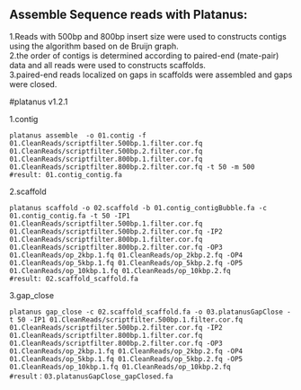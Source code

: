 ## Assemble Sequence reads with Platanus:  
1.Reads with 500bp and 800bp insert size were used to constructs contigs using the algorithm based on de Bruijn graph.  
2.the order of contigs is determined according to paired-end (mate-pair) data and all reads were used to constructs scaffolds.  
3.paired-end reads localized on gaps in scaffolds were assembled and gaps were closed.  

 #platanus v1.2.1
 
 1.contig
 ```
 platanus assemble  -o 01.contig -f 01.CleanReads/scriptfilter.500bp.1.filter.cor.fq 01.CleanReads/scriptfilter.500bp.2.filter.cor.fq 01.CleanReads/scriptfilter.800bp.1.filter.cor.fq 01.CleanReads/scriptfilter.800bp.2.filter.cor.fq -t 50 -m 500
 #result: 01.contig_contig.fa
 ```
 
 2.scaffold
 ```
 platanus scaffold -o 02.scaffold -b 01.contig_contigBubble.fa -c 01.contig_contig.fa -t 50 -IP1 01.CleanReads/scriptfilter.500bp.1.filter.cor.fq 01.CleanReads/scriptfilter.500bp.2.filter.cor.fq -IP2 01.CleanReads/scriptfilter.800bp.1.filter.cor.fq 01.CleanReads/scriptfilter.800bp.2.filter.cor.fq -OP3 01.CleanReads/op_2kbp.1.fq 01.CleanReads/op_2kbp.2.fq -OP4 01.CleanReads/op_5kbp.1.fq 01.CleanReads/op_5kbp.2.fq -OP5 01.CleanReads/op_10kbp.1.fq 01.CleanReads/op_10kbp.2.fq
 #result: 02.scaffold_scaffold.fa
 ```
 
 3.gap_close
 ```
 platanus gap_close -c 02.scaffold_scaffold.fa -o 03.platanusGapClose -t 50 -IP1 01.CleanReads/scriptfilter.500bp.1.filter.cor.fq 01.CleanReads/scriptfilter.500bp.2.filter.cor.fq -IP2 01.CleanReads/scriptfilter.800bp.1.filter.cor.fq 01.CleanReads/scriptfilter.800bp.2.filter.cor.fq -OP3 01.CleanReads/op_2kbp.1.fq 01.CleanReads/op_2kbp.2.fq -OP4 01.CleanReads/op_5kbp.1.fq 01.CleanReads/op_5kbp.2.fq -OP5 01.CleanReads/op_10kbp.1.fq 01.CleanReads/op_10kbp.2.fq
 #result：03.platanusGapClose_gapClosed.fa
 ```
